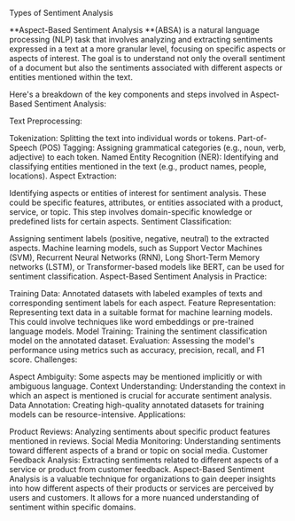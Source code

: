 Types of Sentiment Analysis

**Aspect-Based Sentiment Analysis **(ABSA) is a natural language processing (NLP) task that involves analyzing and extracting sentiments expressed in a text at a more granular level, focusing on specific aspects or aspects of interest. The goal is to understand not only the overall sentiment of a document but also the sentiments associated with different aspects or entities mentioned within the text.

Here's a breakdown of the key components and steps involved in Aspect-Based Sentiment Analysis:

Text Preprocessing:

Tokenization: Splitting the text into individual words or tokens.
Part-of-Speech (POS) Tagging: Assigning grammatical categories (e.g., noun, verb, adjective) to each token.
Named Entity Recognition (NER): Identifying and classifying entities mentioned in the text (e.g., product names, people, locations).
Aspect Extraction:

Identifying aspects or entities of interest for sentiment analysis. These could be specific features, attributes, or entities associated with a product, service, or topic.
This step involves domain-specific knowledge or predefined lists for certain aspects.
Sentiment Classification:

Assigning sentiment labels (positive, negative, neutral) to the extracted aspects.
Machine learning models, such as Support Vector Machines (SVM), Recurrent Neural Networks (RNN), Long Short-Term Memory networks (LSTM), or Transformer-based models like BERT, can be used for sentiment classification.
Aspect-Based Sentiment Analysis in Practice:

Training Data: Annotated datasets with labeled examples of texts and corresponding sentiment labels for each aspect.
Feature Representation: Representing text data in a suitable format for machine learning models. This could involve techniques like word embeddings or pre-trained language models.
Model Training: Training the sentiment classification model on the annotated dataset.
Evaluation: Assessing the model's performance using metrics such as accuracy, precision, recall, and F1 score.
Challenges:

Aspect Ambiguity: Some aspects may be mentioned implicitly or with ambiguous language.
Context Understanding: Understanding the context in which an aspect is mentioned is crucial for accurate sentiment analysis.
Data Annotation: Creating high-quality annotated datasets for training models can be resource-intensive.
Applications:

Product Reviews: Analyzing sentiments about specific product features mentioned in reviews.
Social Media Monitoring: Understanding sentiments toward different aspects of a brand or topic on social media.
Customer Feedback Analysis: Extracting sentiments related to different aspects of a service or product from customer feedback.
Aspect-Based Sentiment Analysis is a valuable technique for organizations to gain deeper insights into how different aspects of their products or services are perceived by users and customers. It allows for a more nuanced understanding of sentiment within specific domains.